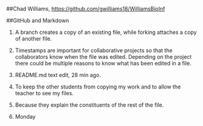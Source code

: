 ##Chad Williams, https://github.com/gwilliams18/WilliamsBioInf

##GitHub and Markdown

1. A branch creates a copy of an existing file, while forking attaches a copy of another file.


2. Timestamps are important for collaborative projects so that the collaborators know when the file was edited. Depending on the
project there could be multiple reasons to know what has been edited in a file.


3. README.md text edit, 28 min ago.

4. To keep the other students from copying my work and to allow the teacher to see my files.

5. Because they explain the constituents of the rest of the file.

6. Monday 
